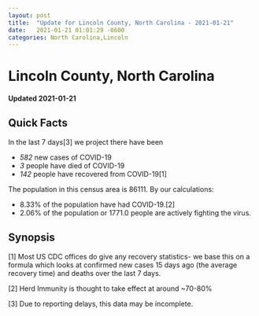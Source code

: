 ```yaml
---
layout: post
title:  "Update for Lincoln County, North Carolina - 2021-01-21"
date:   2021-01-21 01:01:29 -0600
categories: North Carolina,Lincoln
---
```


# Lincoln County, North Carolina
#### Updated 2021-01-21

## Quick Facts

In the last 7 days[3] we project there have been
- *582* new cases of COVID-19
- *3* people have died of COVID-19
- *142* people have recovered from COVID-19[1]

The population in this census area is 86111. By our calculations:
- 8.33% of the population have had COVID-19.[2]
- 2.06% of the population or 1771.0 people are actively fighting the virus.

## Synopsis




[1] Most US CDC offices do give any recovery statistics- we base this on a formula which looks at confirmed new cases
15 days ago (the average recovery time) and deaths over the last 7 days.

[2] Herd Immunity is thought to take effect at around ~70-80%

[3] Due to reporting delays, this data may be incomplete.
 
    